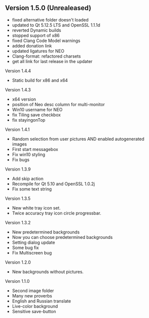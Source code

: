 
## Version 1.5.0 (Unrealeased)
 * fixed alternative folder doesn't loaded
 * updated to Qt 5.12.5 LTS and OpenSSL 1.1.1d
 * reverted Dynamic builds
 * stopped support of x86
 * fixed Clang Code Model warnings
 * added donation link
 * updated ligatures for NEO
 * Clang-format: refactored charsets
 * get all link for last release in the updater

Version 1.4.4
 * Static build for x86 and x64

Version 1.4.3
 * x64 version
 * position of Neo desc column for multi-monitor
 * Win10 username for NEO
 * fix Tiling save checkbox
 * fix stayingonTop

Version 1.4.1
 * Random selection from user pictures AND enabled autogenerated images
 * First start messagebox
 * Fix win10 styling
 * Fix bugs

Version 1.3.9
 * Add skip action
 * Recompile for Qt 5.10 and OpenSSL 1.0.2j
 * Fix some text string

Version 1.3.5
 * New white tray icon set.
 * Twice accuracy tray icon circle progressbar.

Version 1.3.2
 * New predetermined backgrounds
 * Now you can choose predetermined backgrounds
 * Setting dialog update
 * Some bug fix
 * Fix Multiscreen bug

Version 1.2.0
 * New backgrounds without pictures.

Version 1.1.0
 * Second image folder
 * Many new proverbs
 * English and Russian translate
 * Live-color background
 * Sensitive save-button
